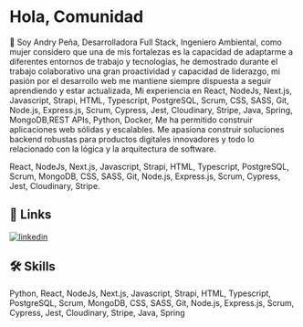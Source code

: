 # Hola, Comunidad 

🚀 Soy Andry Peña, Desarrolladora Full Stack, Ingeniero Ambiental, como mujer considero que una de mis fortalezas es la capacidad de adaptarme a diferentes entornos de trabajo y tecnologías, he demostrado durante el trabajo colaborativo una gran proactividad y capacidad de liderazgo, mi pasión por el desarrollo web me mantiene siempre dispuesta a seguir aprendiendo y estar actualizada, Mi experiencia en React, NodeJs, Next.js, Javascript, Strapi, HTML, Typescript, PostgreSQL, Scrum, CSS, SASS, Git, Node.js, Express.js, Scrum, Cypress, Jest, Cloudinary, Stripe, Java, Spring, MongoDB,REST APIs, Python, Docker, Me ha permitido construir aplicaciones web sólidas y escalables. Me apasiona construir soluciones backend robustas para productos digitales innovadores y todo lo relacionado con la lógica y la arquitectura de software.


React, NodeJs, Next.js, Javascript, Strapi, HTML, Typescript, PostgreSQL, Scrum, MongoDB, CSS, SASS, Git, Node.js, Express.js, Scrum, Cypress, Jest, Cloudinary, Stripe.

 
## 🔗 Links
[![linkedin](https://img.shields.io/badge/linkedin-0A66C2?style=for-the-badge&logo=linkedin&logoColor=white)](https://www.linkedin.com/in/andrystylist)


## 🛠 Skills
Python, React, NodeJs, Next.js, Javascript, Strapi, HTML, Typescript, PostgreSQL, Scrum, MongoDB, CSS, SASS, Git, Node.js, Express.js, Scrum, Cypress, Jest, Cloudinary, Stripe, Java, Spring

